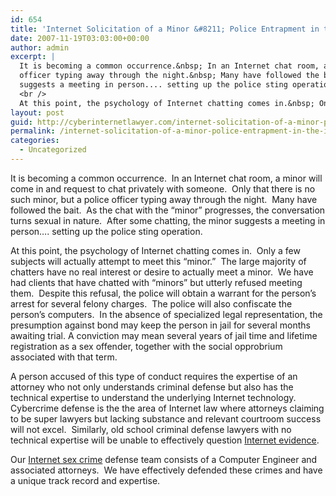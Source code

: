 ```yaml
---
id: 654
title: 'Internet Solicitation of a Minor &#8211; Police Entrapment in the Internet Age'
date: 2007-11-19T03:03:00+00:00
author: admin
excerpt: |
  It is becoming a common occurrence.&nbsp; In an Internet chat room, a minor will come in and request to chat privately with someone.&nbsp; Only that there is no such minor, but a police
  officer typing away through the night.&nbsp; Many have followed the bait.&nbsp; As the chat with the "minor" progresses, the conversation turns sexual in nature.&nbsp; After some chatting, the minor
  suggests a meeting in person.... setting up the police sting operation.<br />
  <br />
  At this point, the psychology of Internet chatting comes in.&nbsp; Only a few subjects will actually attempt to meet this "minor."&nbsp; The large majority of chatters have no ...
layout: post
guid: http://cyberinternetlawyer.com/internet-solicitation-of-a-minor-police-entrapment-in-the-internet-age.html
permalink: /internet-solicitation-of-a-minor-police-entrapment-in-the-internet-age/
categories:
  - Uncategorized
---
```

<div>
</div>

It is becoming a common occurrence.&nbsp; In an Internet chat room, a minor will come in and request to chat privately with someone.&nbsp; Only that there is no such minor, but a police officer typing away through the night.&nbsp; Many have followed the bait.&nbsp; As the chat with the &#8220;minor&#8221; progresses, the conversation turns sexual in nature.&nbsp; After some chatting, the minor suggests a meeting in person&#8230;. setting up the police sting operation.

At this point, the psychology of Internet chatting comes in.&nbsp; Only a few subjects will actually attempt to meet this &#8220;minor.&#8221;&nbsp; The large majority of chatters have no real interest or desire to actually meet a minor.&nbsp; We have had clients that have chatted with &#8220;minors&#8221; but utterly refused meeting them.&nbsp; Despite this refusal, the police will obtain a warrant for the person&#8217;s arrest for several felony charges.&nbsp; The police will also confiscate the person&#8217;s computers.&nbsp; In the absence of specialized legal representation, the presumption against bond may keep the person in jail for several months awaiting trial. A conviction may mean several years of jail time and lifetime registration as a sex offender, together with the social opprobrium associated with that term.

A person accused of this type of conduct requires the expertise of an attorney who not only understands criminal defense but also has the technical expertise to understand the underlying Internet technology.&nbsp; Cybercrime defense is the the area of Internet law where attorneys claiming to be super lawyers but lacking substance and relevant courtroom success will not excel.&nbsp; Similarly, old school criminal defense lawyers with no technical expertise will be unable to effectively question  <a href="http://www.cyberinternetlawyer.com" target="_blank" rel="nofollow" >Internet evidence</a>.

Our  <a href="http://www.cyber-crime-defense.com" target="_blank" rel="nofollow" >Internet sex crime</a> defense team consists of a Computer Engineer and associated attorneys.&nbsp; We have effectively defended these crimes and have a unique track record and expertise.